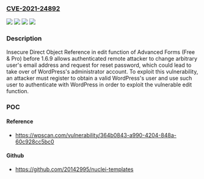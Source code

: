 ### [CVE-2021-24892](https://cve.mitre.org/cgi-bin/cvename.cgi?name=CVE-2021-24892)
![](https://img.shields.io/static/v1?label=Product&message=Advanced%20Forms%20Ppro&color=blue)
![](https://img.shields.io/static/v1?label=Product&message=Advanced%20Forms&color=blue)
![](https://img.shields.io/static/v1?label=Version&message=1.6.9%3C%201.6.9%20&color=brighgreen)
![](https://img.shields.io/static/v1?label=Vulnerability&message=CWE-639%20Authorization%20Bypass%20Through%20User-Controlled%20Key&color=brighgreen)

### Description

Insecure Direct Object Reference in edit function of Advanced Forms (Free & Pro) before 1.6.9 allows authenticated remote attacker to change arbitrary user's email address and request for reset password, which could lead to take over of WordPress's administrator account. To exploit this vulnerability, an attacker must register to obtain a valid WordPress's user and use such user to authenticate with WordPress in order to exploit the vulnerable edit function.

### POC

#### Reference
- https://wpscan.com/vulnerability/364b0843-a990-4204-848a-60c928cc5bc0

#### Github
- https://github.com/20142995/nuclei-templates

